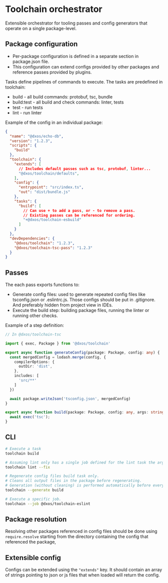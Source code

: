 # Toolchain orchestrator

Extensible orchestrator for tooling passes and config generators that operate on a single package-level.

## Package configuration

- Per-package configuration is defined in a separate section in package.json file.
- This configuration can extend configs provided by other packages and reference passes provided by plugins.

Tasks define pipelines of commands to execute. The tasks are predefined in toolchain:

- build - all build commands: protobuf, tsc, bundle
- build:test - all build and check commands: linter, tests
- test - run tests
- lint - run linter

Example of the config in an individual package:

```json
{
  "name": "@dxos/echo-db",
  "version": "1.2.3",
  "scripts": {
    "build"
  },
  "toolchain": {
    "extends": [
      // Includes default passes such as tsc, protobuf, linter...
      "@dxos/toolchain/defaults", 
    ],
    "config": {
      "entrypoint": "src/index.ts",
      "out": "dist/bundle.js"
    },
    "tasks": {
      "build": [
        // Can use + to add a pass, or - to remove a pass.
        // Existing passes can be referenced for ordering.
        "+@dxos/toolchain-esbuild"
      ]
    }
  },
  "devDependencies": {
    "@dxos/toolchain": "1.2.3",
    "@dxos/toolchain-tsc-pass": "1.2.3"
  }
}
```

## Passes

The each pass exports functions to:

- Generate config files: used to generate repeated config files like tsconfig.json or .eslintrc.js.
Those configs should be put in .gitignore. And preferably hidden from project view in IDEs.
- Execute the build step: building package files, running the linter or running other checks.


Example of a step definition:

```typescript
// In @dxos/toolchain-tsc

import { exec, Package } from '@dxos/toolchain'

export async function generateConfig(package: Package, config: any) {
  const mergedConfig = lodash.merge(config, {
    compilerOptions: {
      outDir: 'dist',
    },
    includes: [
      'src/**'
    ]
  })

  await package.writeJson('tsconfig.json', mergedConfig)
}

export async function build(package: Package, config: any, args: string[]) {
  await exec('tsc');
}
```

## CLI

```bash
# Execute a task
toolchain build

# Assuming lint only has a single job defined for the lint task the arguments will be passed as is.
toolchain lint --fix

# Regenerate config files build task only.
# Cleans all output files in the package before regenerating.
# Generation (without cleaning) is performed automatically before every task is executed.
toolchain --generate build

# Execute a specific job.
toolchain --job @dxos/toolchain-eslint
```

## Package resolution

Resolving other packages referenced in config files should be done using `require.resolve` starting from the directory containing the config that referenced the package,

## Extensible config

Configs can be extended using the `"extends"` key.
It should contain an array of strings pointing to json or js files that when loaded will return the config.


